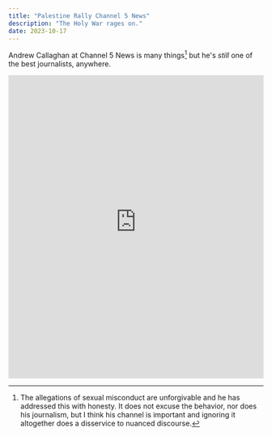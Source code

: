 ```yaml
---
title: "Palestine Rally Channel 5 News"
description: "The Holy War rages on."
date: 2023-10-17
---
```


Andrew Callaghan at Channel 5 News is many things[^1] but he's *still* one of the best journalists, anywhere.

<iframe width="100%" height="600" src="https://www.youtube-nocookie.com/embed/43wKgnOBEtY?si=RtDXN59DBHbcVA5-" title="YouTube video player" frameborder="0" allow="accelerometer; autoplay; clipboard-write; encrypted-media; gyroscope; picture-in-picture; web-share" allowfullscreen></iframe>



[^1]: The allegations of sexual misconduct are unforgivable and he has addressed this with honesty. It does not excuse the behavior, nor does his journalism, but I think his channel is important and ignoring it altogether does a disservice to nuanced discourse.
